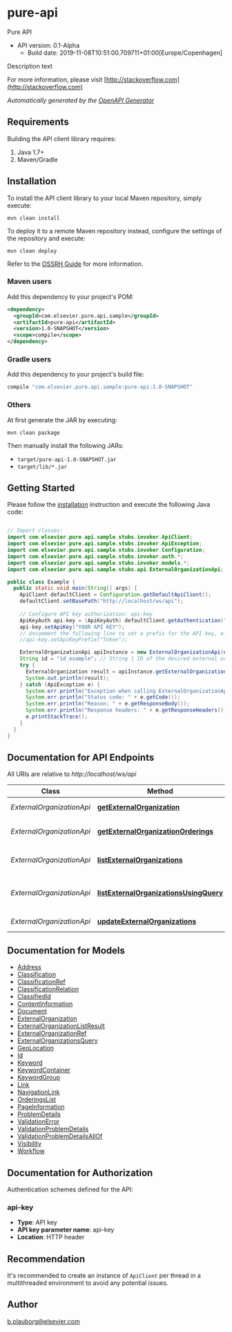 # pure-api

Pure API
- API version: 0.1-Alpha
  - Build date: 2019-11-08T10:51:00.709711+01:00[Europe/Copenhagen]

Description text

  For more information, please visit [http://stackoverflow.com](http://stackoverflow.com)

*Automatically generated by the [OpenAPI Generator](https://openapi-generator.tech)*


## Requirements

Building the API client library requires:
1. Java 1.7+
2. Maven/Gradle

## Installation

To install the API client library to your local Maven repository, simply execute:

```shell
mvn clean install
```

To deploy it to a remote Maven repository instead, configure the settings of the repository and execute:

```shell
mvn clean deploy
```

Refer to the [OSSRH Guide](http://central.sonatype.org/pages/ossrh-guide.html) for more information.

### Maven users

Add this dependency to your project's POM:

```xml
<dependency>
  <groupId>com.elsevier.pure.api.sample</groupId>
  <artifactId>pure-api</artifactId>
  <version>1.0-SNAPSHOT</version>
  <scope>compile</scope>
</dependency>
```

### Gradle users

Add this dependency to your project's build file:

```groovy
compile "com.elsevier.pure.api.sample:pure-api:1.0-SNAPSHOT"
```

### Others

At first generate the JAR by executing:

```shell
mvn clean package
```

Then manually install the following JARs:

* `target/pure-api-1.0-SNAPSHOT.jar`
* `target/lib/*.jar`

## Getting Started

Please follow the [installation](#installation) instruction and execute the following Java code:

```java

// Import classes:
import com.elsevier.pure.api.sample.stubs.invoker.ApiClient;
import com.elsevier.pure.api.sample.stubs.invoker.ApiException;
import com.elsevier.pure.api.sample.stubs.invoker.Configuration;
import com.elsevier.pure.api.sample.stubs.invoker.auth.*;
import com.elsevier.pure.api.sample.stubs.invoker.models.*;
import com.elsevier.pure.api.sample.stubs.api.ExternalOrganizationApi;

public class Example {
  public static void main(String[] args) {
    ApiClient defaultClient = Configuration.getDefaultApiClient();
    defaultClient.setBasePath("http://localhost/ws/api");
    
    // Configure API key authorization: api-key
    ApiKeyAuth api-key = (ApiKeyAuth) defaultClient.getAuthentication("api-key");
    api-key.setApiKey("YOUR API KEY");
    // Uncomment the following line to set a prefix for the API key, e.g. "Token" (defaults to null)
    //api-key.setApiKeyPrefix("Token");

    ExternalOrganizationApi apiInstance = new ExternalOrganizationApi(defaultClient);
    String id = "id_example"; // String | ID of the desired external organization
    try {
      ExternalOrganization result = apiInstance.getExternalOrganization(id);
      System.out.println(result);
    } catch (ApiException e) {
      System.err.println("Exception when calling ExternalOrganizationApi#getExternalOrganization");
      System.err.println("Status code: " + e.getCode());
      System.err.println("Reason: " + e.getResponseBody());
      System.err.println("Response headers: " + e.getResponseHeaders());
      e.printStackTrace();
    }
  }
}

```

## Documentation for API Endpoints

All URIs are relative to *http://localhost/ws/api*

Class | Method | HTTP request | Description
------------ | ------------- | ------------- | -------------
*ExternalOrganizationApi* | [**getExternalOrganization**](docs/ExternalOrganizationApi.md#getExternalOrganization) | **GET** /external-organizations/{id} | Get external organization
*ExternalOrganizationApi* | [**getExternalOrganizationOrderings**](docs/ExternalOrganizationApi.md#getExternalOrganizationOrderings) | **GET** /external-organizations/orderings | Lists available orderings
*ExternalOrganizationApi* | [**listExternalOrganizations**](docs/ExternalOrganizationApi.md#listExternalOrganizations) | **GET** /external-organizations | Lists all external organizations
*ExternalOrganizationApi* | [**listExternalOrganizationsUsingQuery**](docs/ExternalOrganizationApi.md#listExternalOrganizationsUsingQuery) | **POST** /external-organizations | Complex operation for external organizations
*ExternalOrganizationApi* | [**updateExternalOrganizations**](docs/ExternalOrganizationApi.md#updateExternalOrganizations) | **PUT** /external-organizations/{id} | Put external organization


## Documentation for Models

 - [Address](docs/Address.md)
 - [Classification](docs/Classification.md)
 - [ClassificationRef](docs/ClassificationRef.md)
 - [ClassificationRelation](docs/ClassificationRelation.md)
 - [ClassifiedId](docs/ClassifiedId.md)
 - [ContentInformation](docs/ContentInformation.md)
 - [Document](docs/Document.md)
 - [ExternalOrganization](docs/ExternalOrganization.md)
 - [ExternalOrganizationListResult](docs/ExternalOrganizationListResult.md)
 - [ExternalOrganizationRef](docs/ExternalOrganizationRef.md)
 - [ExternalOrganizationsQuery](docs/ExternalOrganizationsQuery.md)
 - [GeoLocation](docs/GeoLocation.md)
 - [Id](docs/Id.md)
 - [Keyword](docs/Keyword.md)
 - [KeywordContainer](docs/KeywordContainer.md)
 - [KeywordGroup](docs/KeywordGroup.md)
 - [Link](docs/Link.md)
 - [NavigationLink](docs/NavigationLink.md)
 - [OrderingsList](docs/OrderingsList.md)
 - [PageInformation](docs/PageInformation.md)
 - [ProblemDetails](docs/ProblemDetails.md)
 - [ValidationError](docs/ValidationError.md)
 - [ValidationProblemDetails](docs/ValidationProblemDetails.md)
 - [ValidationProblemDetailsAllOf](docs/ValidationProblemDetailsAllOf.md)
 - [Visibility](docs/Visibility.md)
 - [Workflow](docs/Workflow.md)


## Documentation for Authorization

Authentication schemes defined for the API:
### api-key

- **Type**: API key
- **API key parameter name**: api-key
- **Location**: HTTP header


## Recommendation

It's recommended to create an instance of `ApiClient` per thread in a multithreaded environment to avoid any potential issues.

## Author

b.plauborg@elsevier.com

